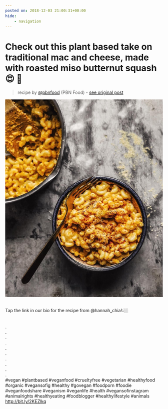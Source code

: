 ```yaml
---
posted on: 2018-12-03 21:00:31+00:00
hide:
    - navigation
---
```


# Check out this plant based take on traditional mac and cheese, made with roasted miso butternut squash 😍 🧀 ⠀ 

> recipe by [@pbnfood](https://www.instagram.com/pbnfood/) 
(PBN Food) - [see original post](https://instagram.com/p/Bq8IKDyjs1Y)

![](../img/pbnfood_03-12-2018_2112.png)

⠀  
Tap the link in our bio for the recipe from @hannah_chia!👆🏼⠀  
⠀  
⠀  
.⠀  
.⠀  
.⠀  
.⠀  
.⠀  
.⠀  
.⠀  
.⠀  
.⠀  
.⠀  
\#vegan \#plantbased \#veganfood \#crueltyfree \#vegetarian \#healthyfood \#organic \#vegansofig \#healthy \#govegan \#foodporn  \#foodie \#veganfoodshare \#veganism \#veganlife \#health \#vegansofinstagram \#animalrights \#healthyeating \#foodblogger \#healthylifestyle \#animals ⠀  
http://bit.ly/2KEZlkq   